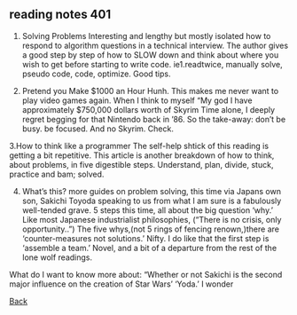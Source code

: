 ## reading notes 401

1. Solving Problems
Interesting and lengthy but mostly isolated how to respond to algorithm questions in a technical interview. The author gives a good step by step of how to SLOW down and think about where you wish to get before starting to write code. ie1.readtwice, manually solve, pseudo code, code, optimize. Good tips.

2. Pretend you Make $1000 an Hour
Hunh. This makes me never want to play video games again. When I think to myself “My god I have approximately $750,000 dollars worth of Skyrim Time alone, I deeply regret begging for that Nintendo back in ’86. So the take-away: don’t be busy. be focused. And no Skyrim. Check.

3.How to think like a programmer
The self-help shtick of this reading is getting a bit repetitive. This article is another breakdown of how to think, about problems, in five digestible steps. Understand, plan, divide, stuck, practice and bam; solved. 

4. What’s this? more guides on problem solving, this time via Japans own son, Sakichi Toyoda speaking to us from what I am sure is a fabulously well-tended grave. 5 steps this time, all about the big question ‘why.’ Like most Japanese industrialist philosophies, (“There is no crisis, only opportunity..”) The five whys,(not 5 rings of fencing renown,)there are ‘counter-measures not solutions.’ Nifty. I do like that the first step is ‘assemble a team.’ Novel, and a bit of a departure from the rest of the lone wolf readings.

What do I want to know more about:  “Whether or not Sakichi is the second major influence on the creation of Star Wars’ ‘Yoda.’ I wonder

[Back](README.md)